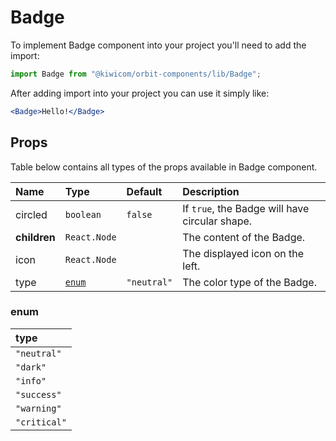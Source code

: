 # Badge
To implement Badge component into your project you'll need to add the import:
```jsx
import Badge from "@kiwicom/orbit-components/lib/Badge";
```
After adding import into your project you can use it simply like:
```jsx
<Badge>Hello!</Badge>
```
## Props
Table below contains all types of the props available in Badge component.

| Name          | Type                  | Default         | Description                      |
| :------------ | :---------------------| :-------------- | :------------------------------- |
| circled       | `boolean`             | `false`         | If `true`, the Badge will have circular shape.
| **children**  | `React.Node`          |                 | The content of the Badge.
| icon          | `React.Node`          |                 | The displayed icon on the left.
| type          | [`enum`](#enum)       | `"neutral"`     | The color type of the Badge.

### enum

| type          |
| :------------ |
| `"neutral"`   |
| `"dark"`      |
| `"info"`      |
| `"success"`   |
| `"warning"`   |
| `"critical"`  |
